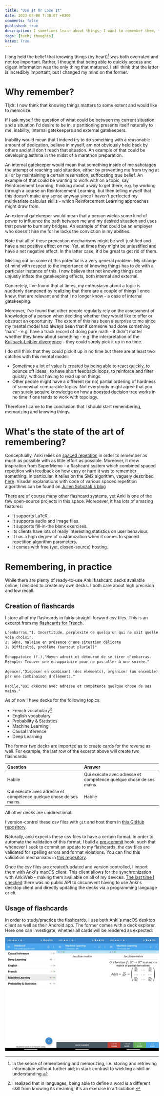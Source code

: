 ```yaml
---
title: "Use It Or Lose It"
date: 2023-08-08 7:38:07 +0200
comments: false
published: true
description: I sometimes learn about things; I want to remember them, too
tags: [tech, thoughts]
katex: True
---
```


I long held the belief that knowing things (by heart)[^0] was both overrated and not too important.
Rather, I thought that being able to quickly access and digest information was the only thing that mattered.
I still think that the latter is incredibly important, but I changed my mind on the former.

# Why remember?

Tl;dr: I now think that knowing things matters to some extent and would like to memorize.

If I ask myself the question of what could be between my current situation and a situation I'd desire to be
in, a partitioning presents itself naturally to me: inability, internal gatekeepers and external gatekeepers.

Inability would mean that I indeed try to do something with a reasonable amount of dedication, believe in myself,
am not obviously held back by others and still don't reach that situation. An example of that could be developing
asthma in the midst of a marathon preparation.

An internal gatekeeper would mean that something inside of me sabotages the attempt of reaching said situation, either
by preventing me from trying at all or by maintaining a certain reservation, suffocating true belief. An example
of that could be wanting to work with on a topic, say Reinforcement Learning, thinking about a way to get there,
e.g. by working through a course on Reinforcement Learning, but then telling myself that this doesn't make any
sense anyway since I haven't perfected my multivariate calculus skills - which Reinforcement Learning approaches
might draw from.

An external gatekeeper would mean that a person wields some kind of power to influence the path between me and my
desired situation and uses that power to burn any bridges. An example of that could be an employer who doesn't hire
me for he lacks the conviction in my abilities.

Note that all of these prevention mechanisms might be well-justified and have a net positive effect on me. Yet, at
times they might be unjustified and have a net negative effect. In the latter case, it'd be great to get rid of them.

Missing out on some of this potential is a very general problem. My change of mind with respect to the importance of
knowing things has to do with a particular instance of this. I now believe that not knowing things can unjustly
inflate the gatekeeping effects, both internal and external.

Concretely, I've found that at times, my enthusiasm about a topic is suddenly dampened by realizing that there are
a couple of things I once knew, that are relevant and that I no longer know - a case of internal gatekeeping.

Moreover, I've found that other people regularly rely on the assessment of knowledge of a person when deciding
whether they would like to offer or obstruct an opportunity. The extent of this has been a surprise to me since
my mental model had always been that if someone had done something 'hard' - e.g. have a track record of doing pure math -
it didn't matter whether they knew about something - e.g. the interpretation of the
[Kullback-Leibler divergence](https://en.wikipedia.org/wiki/Kullback%E2%80%93Leibler_divergence) - they could surely pick
it up in no time.

I do still think that they could pick it up in no time but there are at least two catches with this mental model:
* Sometimes a lot of value is created by being able to react quickly,
  to bounce off ideas , to have short
  feedback loops, to reinforce and filter quickly, without having to read up on things.
* Other people might have a different (or no) partial ordering of hardness of somewhat comparable topics. Not everybody
  might agree that you can surely acquire knowledge on how a boosted
  decision tree works in no time if one tends to work with topology.

Therefore I came to the conclusion that I should start remembering, memorizing and knowing things.

# What's the state of the art of remembering?

Conceptually, Anki relies on [spaced
repetition](https://en.wikipedia.org/wiki/Spaced_repetition)
in order to remember as much as possible with as little effort as
possible. Moreover, it drew inspiration from SuperMemo - a flashcard
system which combined spaced repetition with feedback on how easy or
hard it was to remember something. In particular, it relies
on the SM2 algorithm, vaguely described
[here](https://www.supermemo.com/en/blog/application-of-a-computer-to-improve-the-results-obtained-in-working-with-the-supermemo-method).
Visudal explanations with code of various spaced repetition algorithms
can be found on [Julien Sobczak's
blog](https://www.juliensobczak.com/inspect/2022/05/30/anki-srs.html)

There are of course many other flashcard systems, yet Anki is one of
the few open-source projects in this space. Moreoever, it has lots
of amazing features:
* It supports LaTeX.
* It supports audio and image files.
* It supports fill-in-the blank exercises.
* Its clients have lots of really interesting statistics on user
  behaviour.
* It has a high degree of customization when it comes to spaced
  repetition algorithm parameters.
* It comes with free (yet, closed-source) hosting.

# Remembering, in practice

While there are plenty of ready-to-use Anki flashcard decks available
online, I decided to create my own decks. I both care about high precision and low recall.

## Creation of flashcards
I store all of my flashcards in fairly straight-forward csv files. This is an excerpt from my
[flashcards for French](https://github.com/kklein/flashcards/blob/main/french.csv).

```csv
L'embarras,"1. Incertitude, perplexité de quelqu'un qui ne sait quelle voie choisir.
2. Gêne, malaise en présence d'une situation délicate
3. Difficulté, problème (surtout pluriel)"

Échappatoire (f.),"Moyen adroit et détourné de se tirer d'embarras.
Exemple: Trouver une échappatoire pour ne pas aller à une soirée."

Agencer,"Disposer en combinant (des éléments), organiser (un ensemble)
par une combinaison d'éléments."

Habile,"Qui exécute avec adresse et compétence quelque chose de ses mains."
```

As of now I have decks for the following topics:
* French vocabulary[^1]
* English vocabulary
* Probability & Statistics
* Machine Learning
* Causal Inference
* Deep Learning

The former two decks are imported as to create cards for the reverse as well. For example, the last row of the excerpt above will create two flashcards:

| Question                                                           | Answer                                                             |
|:-------------------------------------------------------------------|:-------------------------------------------------------------------|
| Habile                                                             | Qui exécute avec adresse et compétence quelque chose de ses mains. |
| Qui exécute avec adresse et compétence quelque chose de ses mains. | Habile                                                             |

All other decks are unidirectional.

I version-control these csv files with `git` and host them in [this GitHub repository](https://github.com/kklein/flashcards).

Naturally, anki expects these csv files to have a certain format. In order to automate
the validation of this format, I build a [pre-commit](https://pre-commit.com/) hook, such that whenever I seek
to commit an update to my flashcards, the csv files are validated for spelling errors
and format violations. You can find this validation mechanisms in [this repository](https://github.com/kklein/anki-csv).

Once the csv files are created/updated and version controlled, I
import them with Anki's macOS client. This client allows
for the synchronization with AnkiWeb - making them available on all of
my devices.
[The last time I checked](https://forums.ankiweb.net/t/anki-public-api/22741)
there was no public API to circumvent having to use Anki's desktop
client and directly updating
the decks via a programming language or cli.

## Usage of flashcards

In order to study/practice the flashcards, I use both Anki's macOS desktop client as well as their Android app.
The former comes with a deck explorer. Here one can investigate, whether all cards will be rendered as expected:

![image](/imgs/anki.png)


[^0]: In the sense of remembering and memorizing, i.e. storing and retrieving information without further aid; in stark contrast to wielding a skill or understanding.
[^1]: I realized that in languages, being able to define a word is a different skill from knowing its meaning; it's an exercise in articulation.

